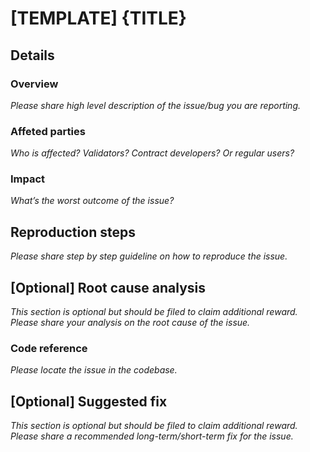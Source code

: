 # [TEMPLATE] {TITLE}

## Details
### Overview
*Please share high level description of the issue/bug you are reporting.*

### Affeted parties
*Who is affected? Validators? Contract developers? Or regular users?*

### Impact
*What’s the worst outcome of the issue?*

## Reproduction steps
*Please share step by step guideline on how to reproduce the issue.*

## [Optional] Root cause analysis
*This section is optional but should be filed to claim additional reward.*
*Please share your analysis on the root cause of the issue.*

### Code reference
*Please locate the issue in the codebase.*

## [Optional] Suggested fix
*This section is optional but should be filed to claim additional reward.*
*Please share a recommended long-term/short-term fix for the issue.*
